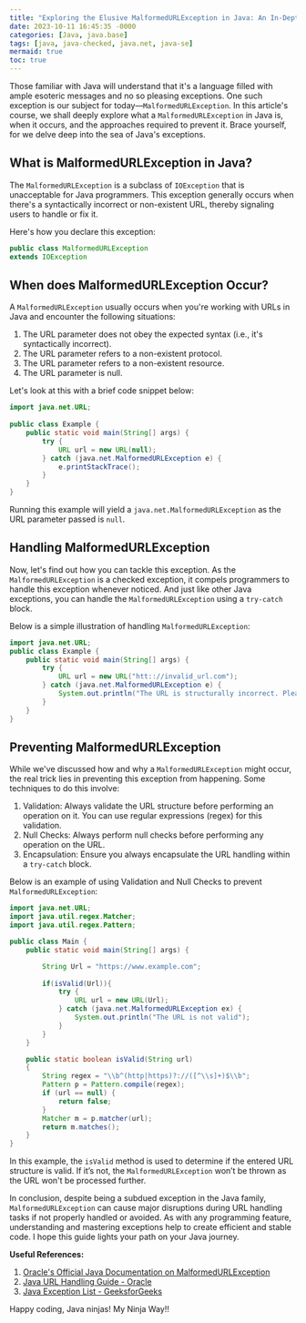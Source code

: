 ```yaml
---
title: "Exploring the Elusive MalformedURLException in Java: An In-Depth Guide"
date: 2023-10-11 16:45:35 -0000
categories: [Java, java.base]
tags: [java, java-checked, java.net, java-se]
mermaid: true
toc: true
---
```



Those familiar with Java will understand that it's a language filled with ample esoteric messages and no so pleasing exceptions. One such exception is our subject for today—`MalformedURLException`. In this article's course, we shall deeply explore what a `MalformedURLException` in Java is, when it occurs, and the approaches required to prevent it. Brace yourself, for we delve deep into the sea of Java's exceptions.

## What is MalformedURLException in Java?

The `MalformedURLException` is a subclass of `IOException` that is unacceptable for Java programmers. This exception generally occurs when there's a syntactically incorrect or non-existent URL, thereby signaling users to handle or fix it.

Here's how you declare this exception:

```java
public class MalformedURLException
extends IOException
```

## When does MalformedURLException Occur?

A `MalformedURLException` usually occurs when you're working with URLs in Java and encounter the following situations:

1. The URL parameter does not obey the expected syntax (i.e., it's syntactically incorrect).
2. The URL parameter refers to a non-existent protocol.
3. The URL parameter refers to a non-existent resource.
4. The URL parameter is null.

Let's look at this with a brief code snippet below:

```java
import java.net.URL;
 
public class Example {
    public static void main(String[] args) {
        try {
            URL url = new URL(null);
        } catch (java.net.MalformedURLException e) {
            e.printStackTrace();
        }
    }
}
```

Running this example will yield a `java.net.MalformedURLException` as the URL parameter passed is `null`.

## Handling MalformedURLException

Now, let's find out how you can tackle this exception. As the `MalformedURLException` is a checked exception, it compels programmers to handle this exception whenever noticed. And just like other Java exceptions, you can handle the `MalformedURLException` using a `try-catch` block.

Below is a simple illustration of handling `MalformedURLException`:

```java
import java.net.URL;
public class Example {
    public static void main(String[] args) {
        try {
            URL url = new URL("htt:://invalid_url.com");
        } catch (java.net.MalformedURLException e) {
            System.out.println("The URL is structurally incorrect. Please fix it.");
        }
    }
}
```

## Preventing MalformedURLException

While we've discussed how and why a `MalformedURLException` might occur, the real trick lies in preventing this exception from happening. Some techniques to do this involve:

1. Validation: Always validate the URL structure before performing an operation on it. You can use regular expressions (regex) for this validation.
2. Null Checks: Always perform null checks before performing any operation on the URL.
3. Encapsulation: Ensure you always encapsulate the URL handling within a `try-catch` block.

Below is an example of using Validation and Null Checks to prevent `MalformedURLException`:

```java
import java.net.URL;
import java.util.regex.Matcher;
import java.util.regex.Pattern;

public class Main {
    public static void main(String[] args) {

        String Url = "https://www.example.com";
        
        if(isValid(Url)){
            try {
                URL url = new URL(Url);
            } catch (java.net.MalformedURLException ex) {
                System.out.println("The URL is not valid");
            }
        }
    }

    public static boolean isValid(String url) 
    { 
        String regex = "\\b^(http|https)?://([^\\s]+)$\\b";
        Pattern p = Pattern.compile(regex); 
        if (url == null) { 
            return false; 
        } 
        Matcher m = p.matcher(url); 
        return m.matches(); 
    } 
}
```

In this example, the `isValid` method is used to determine if the entered URL structure is valid. If it’s not, the `MalformedURLException` won’t be thrown as the URL won't be processed further.

In conclusion, despite being a subdued exception in the Java family, `MalformedURLException` can cause major disruptions during URL handling tasks if not properly handled or avoided. As with any programming feature, understanding and mastering exceptions help to create efficient and stable code. I hope this guide lights your path on your Java journey.

**Useful References:** 

1. [Oracle's Official Java Documentation on MalformedURLException](https://docs.oracle.com/javase/7/docs/api/java/net/MalformedURLException.html)
2. [Java URL Handling Guide - Oracle](https://www.oracle.com/java/technologies/javase-documentation.html)
3. [Java Exception List - GeeksforGeeks](https://www.geeksforgeeks.org/checked-vs-unchecked-exceptions-in-java/)

Happy coding, Java ninjas! My Ninja Way!!
